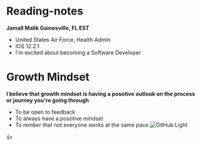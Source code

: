 # Reading-notes
**Jamall Malik Gainesville, FL EST** 
- United States Air Force, Health Admin
- IOS 12.2.1
- I'm excited about becoming a Software Developer

# Growth Mindset #
**I believe that growth mindset is having a posotive outlook on the process or journey you're going through**


- To be open to feedback
- To always have a posotive mindset
- To rember that not everyone works at the same pace
![GitHub Light](https://github.com/github-light.png#gh-dark-mode-only)
 
 👍
